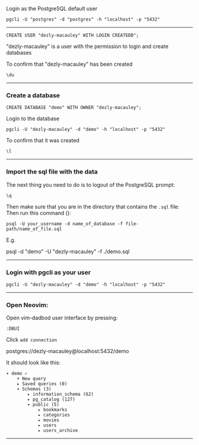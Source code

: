 Login as the PostgreSQL default user
```
pgcli -U "postgres" -d "postgres" -h "localhost" -p "5432"
```
_______________________________________________________________________________

```
CREATE USER "dezly-macauley" WITH LOGIN CREATEDB";
```

"dezly-macauley" is a user with the permission to login and create databases

To confirm that "dezly-macauley" has been created

```
\du
```
_______________________________________________________________________________

### Create a database

```
CREATE DATABASE "demo" WITH OWNER "dezly-macauley";
```

Login to the database
```
pgcli -U "dezly-macauley" -d "demo" -h "localhost" -p "5432"
```

To confirm that it was created 

```
\l
```

_______________________________________________________________________________

### Import the sql file with the data


The next thing you need to do is to logout of the PostgreSQL prompt:

```
\q
```

Then make sure that you are in the directory that contains the `.sql` file:
Then run this command ():
```
psql -U your_username -d name_of_database -f file-path/name_of_file.sql
```

E.g. 

psql -d "demo" -U "dezly-macauley" -f ./demo.sql

_______________________________________________________________________________

### Login with pgcli as your user

```
pgcli -U "dezly-macauley" -d "demo" -h "localhost" -p "5432"
```
_______________________________________________________________________________

### Open Neovim:

Open vim-dadbod user interface by pressing:

```
:DBUI
```

Click `add connection`

postgres://dezly-macauley@localhost:5432/demo

It should look like this:
```
▾ demo ✓
    + New query
    ▸ Saved queries (0)
    ▾ Schemas (3)
        ▸ information_schema (62)
        ▸ pg_catalog (127)
        ▾ public (5)
            ▸ bookmarks
            ▸ categories
            ▸ movies
            ▸ users
            ▸ users_archive
```

_______________________________________________________________________________

